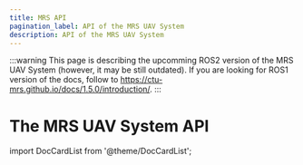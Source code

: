 ```yaml
---
title: MRS API
pagination_label: API of the MRS UAV System
description: API of the MRS UAV System
---
```


:::warning
This page is describing the upcomming ROS2 version of the MRS UAV System (however, it may be still outdated). If you are looking for ROS1 version of the docs, follow to https://ctu-mrs.github.io/docs/1.5.0/introduction/.
:::

# The MRS UAV System API

import DocCardList from '@theme/DocCardList';

<DocCardList />
